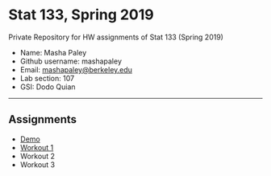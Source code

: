 # Stat 133, Spring 2019

Private Repository for HW assignments of Stat 133 (Spring 2019)

- Name: Masha Paley
- Github username: mashapaley
- Email: mashapaley@berkeley.edu
- Lab section: 107
- GSI: Dodo Quian

-----

## Assignments

- [Demo](demo)
- [Workout 1](workout01)
- Workout 2
- Workout 3


